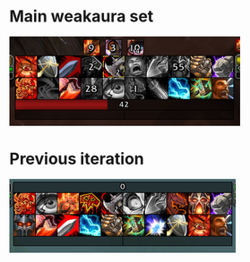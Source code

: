 # Main weakaura set
![Image of Weakaura set V2](https://github.com/LeoJansson/SL_Warrior_Weakauras/blob/main/Warrior%20set%2040px%20V2.PNG)


# Previous iteration
![Image of Weakaura set](https://github.com/LeoJansson/SL_Warrior_Weakauras/blob/main/Warrior%20set%2040px.PNG)


